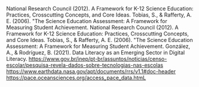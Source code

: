 National Research Council (2012). A Framework for K-12 Science Education: Practices, Crosscutting Concepts, and Core Ideas.
Tobias, S., & Rafferty, A. E. (2006). "The Science Education Assessment: A Framework for Measuring Student Achievement.
National Research Council (2012). A Framework for K-12 Science Education: Practices, Crosscutting Concepts, and Core Ideas.
Tobias, S., & Rafferty, A. E. (2006). "The Science Education Assessment: A Framework for Measuring Student Achievement.
       González, A., & Rodríguez, B. (2021). Data Literacy as an Emerging Sector in Digital Literacy.
https://www.gov.br/inep/pt-br/assuntos/noticias/censo-escolar/pesquisa-revela-dados-sobre-tecnologias-nas-escolas
https://www.earthdata.nasa.gov/apt/documents/rrs/v1.1#doc-header
https://pace.oceansciences.org/access_pace_data.htmL
